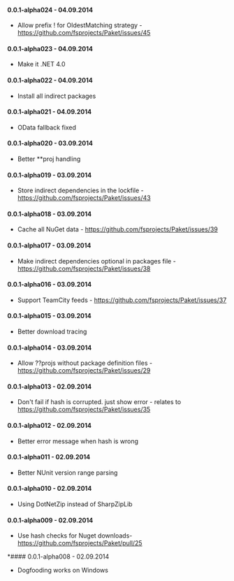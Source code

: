#### 0.0.1-alpha024 - 04.09.2014
* Allow prefix ! for OldestMatching strategy - https://github.com/fsprojects/Paket/issues/45

#### 0.0.1-alpha023 - 04.09.2014
* Make it .NET 4.0

#### 0.0.1-alpha022 - 04.09.2014
* Install all indirect packages

#### 0.0.1-alpha021 - 04.09.2014
* OData fallback fixed

#### 0.0.1-alpha020 - 03.09.2014
* Better **proj handling

#### 0.0.1-alpha019 - 03.09.2014
* Store indirect dependencies in the lockfile - https://github.com/fsprojects/Paket/issues/43

#### 0.0.1-alpha018 - 03.09.2014
* Cache all NuGet data - https://github.com/fsprojects/Paket/issues/39

#### 0.0.1-alpha017 - 03.09.2014
* Make indirect dependencies optional in packages file - https://github.com/fsprojects/Paket/issues/38

#### 0.0.1-alpha016 - 03.09.2014
* Support TeamCity feeds - https://github.com/fsprojects/Paket/issues/37

#### 0.0.1-alpha015 - 03.09.2014
* Better download tracing

#### 0.0.1-alpha014 - 03.09.2014
* Allow ??projs without package definition files - https://github.com/fsprojects/Paket/issues/29

#### 0.0.1-alpha013 - 02.09.2014
* Don't fail if hash is corrupted. just show error - relates to https://github.com/fsprojects/Paket/issues/35

#### 0.0.1-alpha012 - 02.09.2014
* Better error message when hash is wrong

#### 0.0.1-alpha011 - 02.09.2014
* Better NUnit version range parsing

#### 0.0.1-alpha010 - 02.09.2014
* Using DotNetZip instead of SharpZipLib

#### 0.0.1-alpha009 - 02.09.2014
* Use hash checks for Nuget downloads- https://github.com/fsprojects/Paket/pull/25

*#### 0.0.1-alpha008 - 02.09.2014
* Dogfooding works on Windows